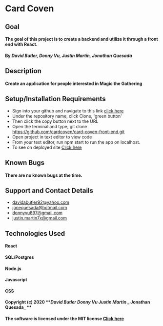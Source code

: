 # Card Coven

## Goal

#### The goal of this project is to create a backend and utilize it through a front end with React.

#### By _**David Butler, Donny Vu, Justin Martin, Jonathan Quesada**_

## Description
#### Create an application for people interested in Magic the Gathering

## Setup/Installation Requirements
* Sign into your github and navigate to this link [click here](https://github.com/cardcoven/card-coven-front-end.git) 
* Under the repository name, click Clone, 'green button'
* Then click the copy button next to the URL
* Open the terminal and type, git clone https://github.com/cardcoven/card-coven-front-end.git
* Open project in text editor to view code
* From your text editor, run npm start to run the app on localhost.
* To see on deployed site [Click here]()  

## Known Bugs 
#### There are no known bugs at the time.

## Support and Contact Details
* davidabutler92@yahoo.com
* jonequesada@hotmail.com
* donnyvu897@gmail.com
* justin.martin7x@gmail.com

## Technologies Used 
#### React
#### SQL/Postgres
#### Node.js 
#### Javascript
#### CSS


#### Copyright (c) 2020 **_David Butler_ _Donny Vu_ _Justin Martin_ _ Jonathan Quesada_ **
#### The software is licensed under the MIT license [Click here](LICENSE.md)
